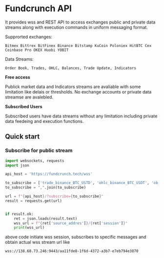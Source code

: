 # Fundcrunch API
It provides wss and REST API to access exchanges public and private data streams along with execution commands in uniform messaging format.

Supprorted exchanges: 

```
Bitmex Bittrex BitFinex Binance Bitstamp KuCoin Poloniex HitBTC Cex Coinbase Pro OKEX Huobi YOBIT
```

Data Streams:
```
Order Book, Trades, OHLC, Balances, Trade Update, Indicators
```

**Free access**

Publick market data and Indicators streams are avaliable with some limitation like delais or thresholds. No exchange accounts or private data streamse are avalebled.  

**Subscribed Users**

Subscribed users have data streams without any limitation including private data feedeing and execution functions. 

## Quick start

### Subscribe for public stream

```python
import websockets, requests
import json

api_host = 'https://fundcrunch.tech/wss'

to_subscribe = ['trade_binance_BTC_USTD', 'ohlc_binance_BTC_USDT', 'ob_binance_BTC_USDT']
to_subscribe = ",".join(to_subscribe)

url = f"{api_host}/?subscribe={to_subscribe}"
result = requests.get(url)


if result.ok:
    ret = json.loads(result.text)
    wss_url = f"{ret['source_addres']}/{ret['session']}"
    print(wss_url)
```

above code initiate wss session, subscribes to specific messages and obtain actual wss stream url like

```
wss://138.68.73.246:9443/aa11fde8-1f6d-4372-a3b7-e7eb794e3870
```




